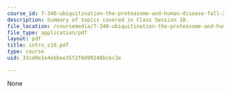 ```yaml
---
course_id: 7-340-ubiquitination-the-proteasome-and-human-disease-fall-2004
description: Summary of topics covered in Class Session 10.
file_location: /coursemedia/7-340-ubiquitination-the-proteasome-and-human-disease-fall-2004/33cd0e1e4ebbee35f2f0d99248bcbc3e_intro_s10.pdf
file_type: application/pdf
layout: pdf
title: intro_s10.pdf
type: course
uid: 33cd0e1e4ebbee35f2f0d99248bcbc3e

---
```

None